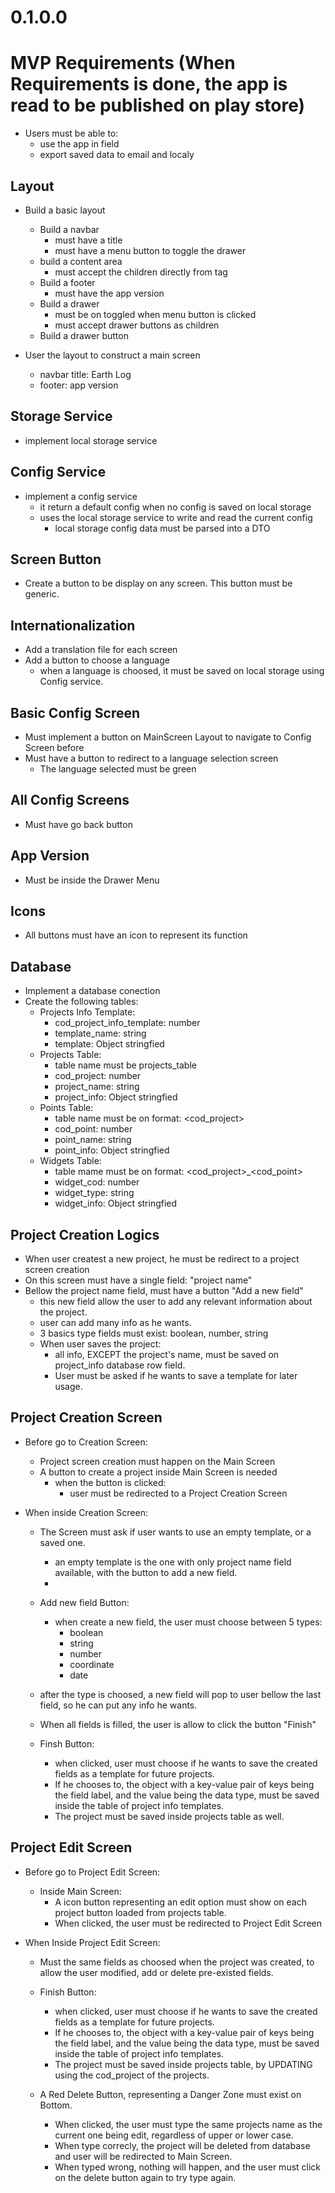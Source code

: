 # 0.1.0.0

# MVP Requirements (When Requirements is done, the app is read to be published on play store)

- Users must be able to:
    - use the app in field
    - export saved data to email and localy

## Layout

+ Build a basic layout
    + Build a navbar
        + must have a title
        + must have a menu button to toggle the drawer
    + build a content area
        + must accept the children directly from <Layout /> tag
    + Build a footer
        + must have the app version
    + Build a drawer
        + must be on toggled when menu button is clicked
        + must accept drawer buttons as children
    + Build a drawer button

+ User the layout to construct a main screen
    + navbar title: Earth Log
    + footer: app version

## Storage Service

+ implement local storage service

## Config Service

+ implement a config service
    + it return a default config when no config is saved on local storage
    + uses the local storage service to write and read the current config
        + local storage config data must be parsed into a DTO

## Screen Button

+ Create a button to be display on any screen. This button must be generic.

## Internationalization

+ Add a translation file for each screen
+ Add a button to choose a language
    + when a language is choosed, it must be saved on local storage using Config service.

## Basic Config Screen

+ Must implement a button on MainScreen Layout to navigate to Config Screen before
+ Must have a button to redirect to a language selection screen
    + The language selected must be green

## All Config Screens

+ Must have go back button 

## App Version

- Must be inside the Drawer Menu

## Icons

- All buttons must have an icon to represent its function

## Database

- Implement a database conection
- Create the following tables:
    - Projects Info Template:
        - cod_project_info_template: number
        - template_name: string
        - template: Object stringfied
    - Projects Table:
        - table name must be projects_table
        - cod_project: number
        - project_name: string
        - project_info: Object stringfied
    - Points Table:
        - table name must be on format: <cod_project>
        - cod_point: number
        - point_name: string
        - point_info: Object stringfied
    - Widgets Table:
        - table mame must be on format: <cod_project>_<cod_point>
        - widget_cod: number
        - widget_type: string
        - widget_info: Object stringfied

## Project Creation Logics

- When user createst a new project, he must be redirect to a project screen creation
- On this screen must have a single field: "project name"
- Bellow the project name field, must have a button "Add a new field"
    - this new field allow the user to add any relevant information about the project.
    - user can add many info as he wants.
    - 3 basics type fields must exist: boolean, number, string
    - When user saves the project:
        - all info, EXCEPT the project's name, must be saved on project_info database row field. 
        - User must be asked if he wants to save a template for later usage.

## Project Creation Screen

- Before go to Creation Screen:
    - Project screen creation must happen on the Main Screen
    - A button to create a project inside Main Screen is needed
        - when the button is clicked:
            - user must be redirected to a Project Creation Screen

- When inside Creation Screen:
    - The Screen must ask if user wants to use an empty template, or a saved one.
        - an empty template is the one with only project name field available, with the button to add a new field.
        - 

    - Add new field Button:
        - when create a new field, the user must choose between 5 types:
            - boolean
            - string
            - number
            - coordinate
            - date
    - after the type is choosed, a new field will pop to user bellow the last field, so he can put any info he wants.
    - When all fields is filled, the user is allow to click the button "Finish"

    - Finsh Button:
        - when clicked, user must choose if he wants to save the created fields as a template for future projects.
        - If he chooses to, the object with a key-value pair of keys being the field label, and the value being the data type, must be saved inside the table of project info templates.
        - The project must be saved inside projects table as well.

## Project Edit Screen

- Before go to Project Edit Screen:
    - Inside Main Screen:
        - A icon button representing an edit option must show on each project button loaded from projects table.
        - When clicked, the user must be redirected to Project Edit Screen

- When Inside Project Edit Screen:
    - Must the same fields as choosed when the project was created, to allow the user modified, add or delete pre-existed fields.

    - Finish Button:
        - when clicked, user must choose if he wants to save the created fields as a template for future projects.
        - If he chooses to, the object with a key-value pair of keys being the field label, and the value being the data type, must be saved inside the table of project info templates.
        - The project must be saved inside projects table, by UPDATING using the cod_project of the projects.

    - A Red Delete Button, representing a Danger Zone must exist on Bottom.
        - When clicked, the user must type the same projects name as the current one being edit, regardless of upper or lower case.
        - When type correcly, the project will be deleted from database and user will be redirected to Main Screen.
        - When typed wrong, nothing will happen, and the user must click on the delete button again to try type again.